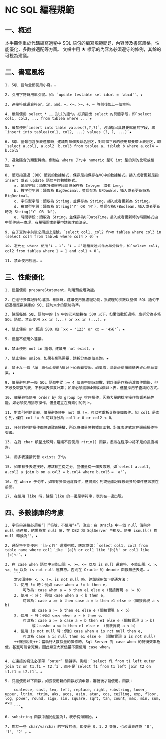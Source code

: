 # NC SQL 編程規範
## 一、槪述
本手冊側重於代碼編寫過程中 SQL 語句的編寫規範問題，內容涉及書寫風格，性能優化，多數據適配等方面。
文檔中用 ★ 標示的內容為必須遵守的條例，其餘的可視為建議。
## 二、書寫風格
    1. SQL 語句全部使用小寫。★

    2. 引用字符時用單引號。如: `update testable set idcol = 'abcd'`。★

    3. 連接符或運算符or、in、and、=、<=、>=、+、— 等前後加上一個空格。

    4. 嚴禁使用 select * …… 形式的語句，必須指出 select 的具體字段，即`select col1, col2, ... from tablea where ...`★

    5. 嚴禁使用`insert into table values(?,?,?)`，必須指出具體要賦值的字段，即`insert into tablea(col1, col2, ...) values (?, ?, ...)`★

    6. SQL 語句包含多表連接時，建議對每個表命名別名，對每個字段的使用都要帶上表別名，即`select a.col1, a.col2, b.col3 from tablea a, tableb b where a.col4 = b.col5`

    7. 避免隱含的類型轉換。例如在 where 子句中 numeric 型和 int 型的列的比較或相加。★

    8. 讀取指通過 JDBC 讀到的數據格式，保存是指保存在VO中的數據格式。插入或者更新是指 insert 或者 update 語句中的數據格式。
        a. 整型字段：讀取時根據字段設置保存為 Integer 或者 Long。
        b. 數字型字段：讀取為 BigDecimal，並保存為 UFDouble，插入或者更新時為 BigDecimal。
        c. 字符型字段：讀取為 String，並保存為 String，插入或者更新為 String。
        d. 布爾型字段：讀取為 String('Y' OR 'N')，並保存為UFBoolean，插入或者更新時為 String('Y' OR 'N')。
        e. 時間字段：讀取為 String，並保存為UFDateTime，插入或者更新時的時間格式由中間件統一處理，有單獨需求的要申請後才能決定。

    9. 在子查詢中前後必須加上括號，`select col1, col2 from tablea where col3 in (select col4 from tableb where col4 > 0)`★

    10. 避免在 where 使用‘1 = 1’，‘1 = 2’這種表達式作為部分條件，如`select col1, col2 from tablea where 1 = 1 and col1 > 0`。

    11. 禁止使用視圖。★

## 三、性能優化
    1. 儘量使用 prepareStatement，利用預處理功能。

    2. 在進行多條記錄的增加、刪除時，建議使用批處理功能，批處理的次數以整個 SQL 語句不超過相應數據庫的 SQL 語句大小的限制為準。

    3. 建議每條 SQL 語句中的 in 中的元素個數在 500 以下，如果個數超過時，應拆分為多條 SQL 語句。禁止使用 xx in (...) or xx in (...)。★

    4. 禁止使用 or 超過 500，如 `xx = '123' or xx = '456'`。★

    5. 儘量不使用外連接。

    6. 禁止使用 not in 語句，建議用 not exist。★

    7. 禁止使用 union，如果有業務需要，請拆分為兩個查詢。★

    8. 禁止在一條 SQL 語句中使用3層以上的嵌套查詢，如果有，請考慮使用臨時表或中間結果集。★

    9. 儘量避免在一條 SQL 語句中從 >= 4 個表中同時取數，對於僅是作為過濾條件關聯，但不涉及取數的表，不參與表個數計算；如果必須關聯4個或4個以上表，儘量採用子查詢的方式。

    10. 儘量避免使用 order by 和 group by 排序操作，因為大量的排序操作影響系統性能。如必須使用排序操作，儘量建立在有索引的列上。

    11. 對索引列的比較，儘量避免使用 not 或 !=，可以考慮拆分為幾個條件。如 col1 是索引列，條件 col != 0 可以拆分為 col1 > 0 or col2 < 0。

    12. 任何對列的操作都將導致表掃描，所以應儘量將數據庫函數、計算表達式寫在邏輯操作符右邊。

    13. 在對 char 類型比較時，建議不要使用 rtrim() 函數，應該在程序中將不足的長度補齊。

    14. 用多表連接代替 exists 子句。

    15. 如果有多表連接時，應該有主從之分，並儘量從一個表取數，如`select a.col1, a.col2 a join b on a.col3 = b.col4 where b.col5 = 'a'`。

    16. 在 where 子句中，如果有多個過濾條件，應將索引列或過濾記錄數最多的條件應該放在前面。

    17. 在使用 like 時，建議 like 的一邊是字符串，表列在一邊出現。

## 四、多數據庫的考慮
    1. 字符串連接必須用“||”符號，不使用“+”。注意：在 Oracle 中一個 null 值與非 null 值連接，結果為非 null 值，在 DB2 和 SqlServer 中相反。使用 isnull() 對 null 轉換為''。★

    2. 通配符不能使用 '[a-c]%' 這種列式，應寫成如：`select col1, col2 from table_name where col1 like '[a]% or col1 like '[b]%' or col1 like '[c]%'`。★

    3. 在 case when 語句中只能出現 =、>=、<= 以及 is null 運算符，不能出現 <、>、<>、!= 以及 is not null 運算符。否則在 Oracle 的 decode 函數無法表達。★
        ```
        當必須使用 <、>、!=、is not null 時，建議採用如下變通方法：
        1. 使用 != 時：例如 case when a != b then e，
            可改為：case when a = b then e1 else e (間接實現 a != b)
        2. 使用 < 時： 例如 case when a < b then e,
            可改為：case a >= b then case a = b then e1 else e (間接實現 a < b)
                或 case a >= b then e1 else e (間接實現 a < b)
        3. 使用 > 時：例如 case when a > b then e,
            可改為：case a >= b case a = b then e1 else e (間接實現 a > b)
                或：cashe a <= b then e1 else e  (間接實現 a < b)
        4. 使用 is not null 時：例如 case when a is not null then e,
            可改為 case a is null then e1 else e  (間接實現 a is not null)
        ++特別說明++：當執行大數據量的操作時，Sql Server 對 case when 的持衡效率極低，甚至可能會死機，因此希望大家儘量不要使用 case when。
        ```

    4. 左連接的寫法必須帶 “outer” 關鍵字。例如：`select f1 from t1 left outer join t2 on t1.f1 = t2.f1`，而不是`select f1 from t1 left join t2 on t1.f1 = t2.f1`。★

    5. 只能使用以下函數，如要使用新的函數必須申報，審批後才能使用。函數：
        ```
        coalesce, cast, len, left, replace, right, substring, lower, upper, ltrim, rtrim, abs, acos, asin, atan, cos, ceiling, exp, floor, log, power, round, sign, sin, square, sqrt, tan, count, max, min, sum, avg
        ```★

    6. substring 函數中起始位置為1，表示從頭開始。★

    7. 對於一些 char/varchar 的字段的值，即使是 0，1，2 等值，也必須表達為 '0', '1', '2' 。★
